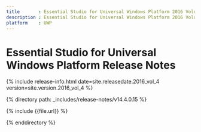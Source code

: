 ```yaml
---
title       : Essential Studio for Universal Windows Platform 2016 Volume 4  Release Notes
description : Essential Studio for Universal Windows Platform 2016 Volume 4  Release Notes
platform    : UWP
---
```


# Essential Studio for Universal Windows Platform Release Notes

{% include release-info.html date=site.releasedate.2016_vol_4 version=site.version.2016_vol_4 %} 

{% directory path: _includes/release-notes/v14.4.0.15 %}

{% include {{file.url}} %}

{% enddirectory %}